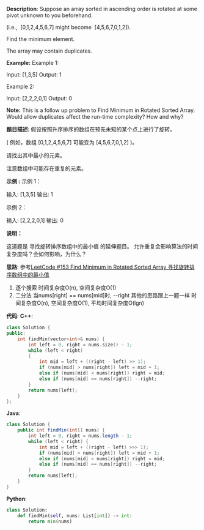 __Description__:
Suppose an array sorted in ascending order is rotated at some pivot unknown to you beforehand.

(i.e.,  [0,1,2,4,5,6,7] might become  [4,5,6,7,0,1,2]).

Find the minimum element.

The array may contain duplicates.

__Example:__
Example 1:

Input: [1,3,5]
Output: 1

Example 2:

Input: [2,2,2,0,1]
Output: 0

__Note:__
This is a follow up problem to Find Minimum in Rotated Sorted Array.
Would allow duplicates affect the run-time complexity? How and why?

__题目描述__:
假设按照升序排序的数组在预先未知的某个点上进行了旋转。

( 例如，数组 [0,1,2,4,5,6,7] 可能变为 [4,5,6,7,0,1,2] )。

请找出其中最小的元素。

注意数组中可能存在重复的元素。

__示例 :__
示例 1：

输入: [1,3,5]
输出: 1

示例 2：

输入: [2,2,2,0,1]
输出: 0

__说明：__

这道题是 寻找旋转排序数组中的最小值 的延伸题目。
允许重复会影响算法的时间复杂度吗？会如何影响，为什么？

__思路__:
参考[LeetCode #153 Find Minimum in Rotated Sorted Array 寻找旋转排序数组中的最小值](https://www.jianshu.com/p/ec8de2741d87)
1. 逐个搜索
时间复杂度O(n), 空间复杂度O(1)
2. 二分法
当nums[right] == nums[mid]时, --right
其他的思路跟上一题一样
时间复杂度O(n), 空间复杂度O(1), 平均时间复杂度O(lgn)

__代码__:
__C++__:
```C++
class Solution {
public:
    int findMin(vector<int>& nums) {
        int left = 0, right = nums.size() - 1;
        while (left < right) 
        {
            int mid = left + ((right - left) >> 1);
            if (nums[mid] > nums[right]) left = mid + 1;
            else if (nums[mid] < nums[right]) right = mid;
            else if (nums[mid] == nums[right]) --right;
        }
        return nums[left];
    }
};
```

__Java__:
```Java
class Solution {
    public int findMin(int[] nums) {
        int left = 0, right = nums.length - 1;
        while (left < right) {
            int mid = left + ((right - left) >>> 1);
            if (nums[mid] > nums[right]) left = mid + 1;
            else if (nums[mid] < nums[right]) right = mid;
            else if (nums[mid] == nums[right]) --right;
        }
        return nums[left];
    }
}
```

__Python__:
```Python
class Solution:
    def findMin(self, nums: List[int]) -> int:
        return min(nums)
```